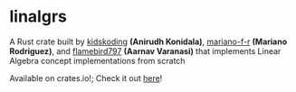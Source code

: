 # linalgrs

A Rust crate built by [kidskoding](https://github.com/kidskoding)
**(Anirudh Konidala)**,
[mariano-f-r](https://github.com/mariano-f-r) **(Mariano Rodriguez)**, and
[flamebird797](https://github.com/flamebird797)
**(Aarnav Varanasi)** 
that implements Linear Algebra concept implementations from scratch

Available on crates.io!; Check it out [here](https://crates.io/crates/linalgrs
)!
